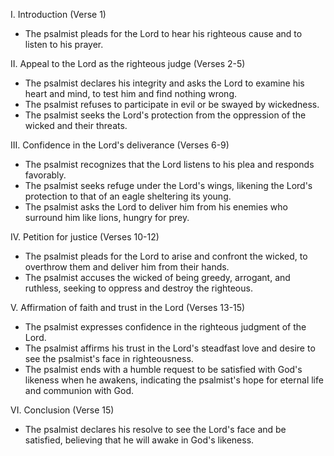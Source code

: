 I. Introduction (Verse 1)
- The psalmist pleads for the Lord to hear his righteous cause and to listen to his prayer.

II. Appeal to the Lord as the righteous judge (Verses 2-5)
- The psalmist declares his integrity and asks the Lord to examine his heart and mind, to test him and find nothing wrong.
- The psalmist refuses to participate in evil or be swayed by wickedness.
- The psalmist seeks the Lord's protection from the oppression of the wicked and their threats.

III. Confidence in the Lord's deliverance (Verses 6-9)
- The psalmist recognizes that the Lord listens to his plea and responds favorably.
- The psalmist seeks refuge under the Lord's wings, likening the Lord's protection to that of an eagle sheltering its young.
- The psalmist asks the Lord to deliver him from his enemies who surround him like lions, hungry for prey.

IV. Petition for justice (Verses 10-12)
- The psalmist pleads for the Lord to arise and confront the wicked, to overthrow them and deliver him from their hands.
- The psalmist accuses the wicked of being greedy, arrogant, and ruthless, seeking to oppress and destroy the righteous.

V. Affirmation of faith and trust in the Lord (Verses 13-15)
- The psalmist expresses confidence in the righteous judgment of the Lord.
- The psalmist affirms his trust in the Lord's steadfast love and desire to see the psalmist's face in righteousness.
- The psalmist ends with a humble request to be satisfied with God's likeness when he awakens, indicating the psalmist's hope for eternal life and communion with God.

VI. Conclusion (Verse 15)
- The psalmist declares his resolve to see the Lord's face and be satisfied, believing that he will awake in God's likeness.